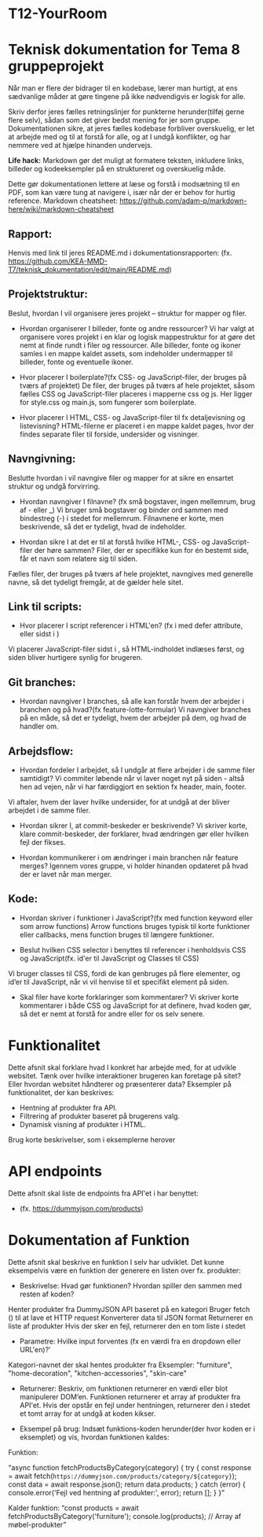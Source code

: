# T12-YourRoom

# Teknisk dokumentation for Tema 8 gruppeprojekt

Når man er flere der bidrager til en kodebase, lærer man hurtigt, at ens sædvanlige måder at gøre tingene på ikke nødvendigvis er logisk for alle.

Skriv derfor jeres fælles retningslinjer for punkterne herunder(tilføj gerne flere selv), sådan som det giver bedst mening for jer som gruppe. Dokumentationen sikre, at jeres fælles kodebase forbliver overskuelig, er let at arbejde med og til at forstå for alle, og at I undgå konflikter, og har nemmere ved at hjælpe hinanden undervejs.

**Life hack:**
Markdown gør det muligt at formatere teksten, inkludere links, billeder og kodeeksempler på en struktureret og overskuelig måde.

Dette gør dokumentationen lettere at læse og forstå i modsætning til en PDF, som kan være tung at navigere i, især når der er behov for hurtig reference.
Markdown cheatsheet: <https://github.com/adam-p/markdown-here/wiki/markdown-cheatsheet>

## Rapport:

Henvis med link til jeres README.md i dokumentationsrapporten:
(fx. https://github.com/KEA-MMD-T7/teknisk_dokumentation/edit/main/README.md)

## Projektstruktur:

Beslut, hvordan I vil organisere jeres projekt – struktur for mapper og filer.

- Hvordan organiserer I billeder, fonte og andre ressourcer?
Vi har valgt at organisere vores projekt i en klar og logisk mappestruktur for at gøre det nemt at finde rundt i filer og ressourcer. Alle billeder, fonte og ikoner samles i en mappe kaldet assets, som indeholder undermapper til billeder, fonte og eventuelle ikoner.

- Hvor placerer I boilerplate?(fx CSS- og JavaScript-filer, der bruges på tværs af projektet)
De filer, der bruges på tværs af hele projektet, såsom fælles CSS og JavaScript-filer placeres i mapperne css og js. Her ligger for style.css og main.js, som fungerer som boilerplate.

- Hvor placerer I HTML, CSS- og JavaScript-filer til fx detaljevisning og listevisning?
HTML-filerne er placeret i en mappe kaldet pages, hvor der findes separate filer til forside, undersider og visninger. 






## Navngivning:

Beslutte hvordan i vil navngive filer og mapper for at sikre en ensartet struktur og undgå forvirring.

- Hvordan navngiver I filnavne? (fx små bogstaver, ingen mellemrum, brug af - eller \_)
Vi bruger små bogstaver og binder ord sammen med bindestreg (-) i stedet for mellemrum. Filnavnene er korte, men beskrivende, så det er tydeligt, hvad de indeholder.

- Hvordan sikre I at det er til at forstå hvilke HTML-, CSS- og JavaScript-filer der høre sammen?
Filer, der er specifikke kun for én bestemt side, får et navn som relatere sig til siden.

Fælles filer, der bruges på tværs af hele projektet, navngives med generelle navne, så det tydeligt fremgår, at de gælder hele sitet.

## Link til scripts:

- Hvor placerer I script referencer i HTML'en? (fx i <head> med defer attribute, eller sidst i <body>)

Vi placerer JavaScript-filer sidst i <body>, så HTML-indholdet indlæses først, og siden bliver hurtigere synlig for brugeren.

## Git branches:

- Hvordan navngiver I branches, så alle kan forstår hvem der arbejder i branchen og på hvad?(fx feature-lotte-formular)
Vi navngiver branches på en måde, så det er tydeligt, hvem der arbejder på dem, og hvad de handler om. 

## Arbejdsflow:

- Hvordan fordeler I arbejdet, så I undgår at flere arbejder i de samme filer samtidigt?
Vi commiter løbende når vi laver noget nyt på siden - altså hen ad vejen, når vi har færdiggjort en sektion fx header, main, footer.  

Vi aftaler, hvem der laver hvilke undersider, for at undgå at der bliver arbejdet i de samme filer.


- Hvordan sikrer I, at commit-beskeder er beskrivende?
Vi skriver korte, klare commit-beskeder, der forklarer, hvad ændringen gør eller hvilken fejl der fikses. 

- Hvordan kommunikerer i om ændringer i main branchen når feature merges?
Igennem vores gruppe, vi holder hinanden opdateret på hvad der er lavet når man merger. 
## Kode:

- Hvordan skriver i funktioner i JavaScript?(fx med function keyword eller som arrow functions)
Arrow functions bruges typisk til korte funktioner eller callbacks, mens function bruges til længere funktioner.

- Beslut hvilken CSS selector i benyttes til referencer i henholdsvis CSS og JavaScript(fx. id'er til JavaScript og Classes til CSS)

Vi bruger classes til CSS, fordi de kan genbruges på flere elementer, og id’er til JavaScript, når vi vil henvise til et specifikt element på siden.

- Skal filer have korte forklaringer som kommentarer?
Vi skriver korte kommentarer i både CSS og JavaScript for at definere, hvad koden gør, så det er nemt at forstå for andre eller for os selv senere.

# Funktionalitet

Dette afsnit skal forklare hvad I konkret har arbejde med, for at udvikle websitet. Tænk over hvilke interaktioner brugeren kan foretage på sitet? Eller hvordan websitet håndterer og præsenterer data? Eksempler på funktionalitet, der kan beskrives:

- Hentning af produkter fra API.
- Filtrering af produkter baseret på brugerens valg.
- Dynamisk visning af produkter i HTML.

Brug korte beskrivelser, som i eksemplerne herover

# API endpoints

Dette afsnit skal liste de endpoints fra API'et i har benyttet:

- (fx. https://dummyjson.com/products)

# Dokumentation af Funktion

Dette afsnit skal beskrive en funktion I selv har udviklet. Det kunne eksempelvis være en funktion der generere en listen over fx. produkter:

- Beskrivelse: Hvad gør funktionen? Hvordan spiller den sammen med resten af koden?

Henter produkter fra DummyJSON API baseret på en kategori
Bruger fetch () til at lave et HTTP request
Konverterer data til JSON format
Returnerer en liste af produkter
Hvis der sker en fejl, returnerer den en tom liste i stedet


- Parametre: Hvilke input forventes (fx en værdi fra en dropdown eller URL'en)?’

Kategori-navnet der skal hentes produkter fra
Eksempler: "furniture", "home-decoration", "kitchen-accessories", "skin-care"
- Returnerer: Beskriv, om funktionen returnerer en værdi eller blot manipulerer DOM’en.
Funktionen returnerer et array af produkter fra API'et. Hvis der opstår en fejl under hentningen, returnerer den i stedet et tomt array for at undgå at koden kikser.

- Eksempel på brug: Indsæt funktions-koden herunder(der hvor koden er i eksemplet) og vis, hvordan funktionen kaldes:

Funktion:

“async function fetchProductsByCategory(category) { try { const response = await fetch(`https://dummyjson.com/products/category/${category}`); const data = await response.json(); return data.products; } catch (error) { console.error('Fejl ved hentning af produkter:', error); return []; } }”

Kalder funktion: 
“const products = await fetchProductsByCategory('furniture'); console.log(products); // Array af møbel-produkter”
